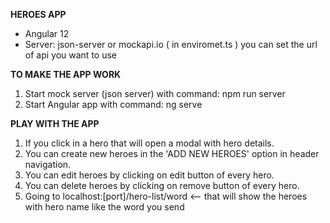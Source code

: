 **HEROES APP**

 - Angular 12
 - Server: json-server or mockapi.io ( in enviromet.ts ) you can set the url of api you want to use

**TO MAKE THE APP WORK**

1. Start mock server (json server) with command: npm run server
2. Start Angular app with command: ng serve

**PLAY WITH THE APP**

1. If you click in a hero that will open a modal with hero details.
2. You can create new heroes in the 'ADD NEW HEROES' option in header navigation.
3. You can edit heroes by clicking on edit button of every hero.
4. You can delete heroes by clicking on remove button of every hero.
5. Going to localhost:[port]/hero-list/word <-- that will show the heroes with hero name like the word you send


